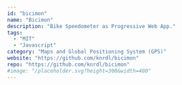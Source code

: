 ```yaml
---
id: "bicimon"
name: "Bicimon"
description: "Bike Speedometer as Progressive Web App."
tags:
  - "MIT"
  - "Javascript"
category: "Maps and Global Positioning System (GPS)"
website: "https://github.com/knrdl/bicimon"
repo: "https://github.com/knrdl/bicimon"
#image: "/placeholder.svg?height=300&width=400"
---
```


